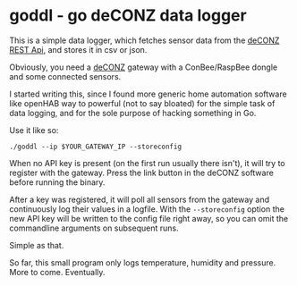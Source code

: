 # goddl - go deCONZ data logger

This is a simple data logger, which fetches sensor data from the [deCONZ REST Api](https://dresden-elektronik.github.io/deconz-rest-doc/), and stores it in csv or json.

Obviously, you need a [deCONZ](https://www.dresden-elektronik.com/wireless/software/deconz.html) gateway with a ConBee/RaspBee dongle and some connected sensors.

I started writing this, since I found more generic home automation software like openHAB way to powerful (not to say bloated) for the simple task of data logging, and for the sole purpose of hacking something in Go.

Use it like so:

    ./goddl --ip $YOUR_GATEWAY_IP --storeconfig

When no API key is present (on the first run usually there isn't), it will try to register with the gateway. Press the link button in the deCONZ software before running the binary.

After a key was registered, it will poll all sensors from the gateway and continuously log their values in a logfile. With the `--storeconfig` option the new API key will be written to the config file right away, so you can omit the commandline arguments on subsequent runs.

Simple as that.

So far, this small program only logs temperature, humidity and pressure. More to come. Eventually.
